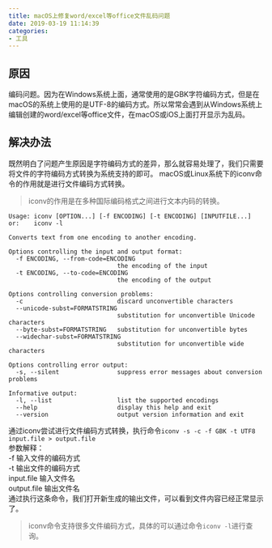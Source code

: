 ```yaml
---
title: macOS上修复word/excel等office文件乱码问题
date: 2019-03-19 11:14:39
categories:
- 工具
---
```


## 原因
编码问题。因为在Windows系统上面，通常使用的是GBK字符编码方式，但是在macOS的系统上使用的是UTF-8的编码方式。所以常常会遇到从Windows系统上编辑创建的word/excel等office文件，在macOS或iOS上面打开显示为乱码。

## 解决办法
既然明白了问题产生原因是字符编码方式的差异，那么就容易处理了，我们只需要将文件的字符编码方式转换为系统支持的即可。
macOS或Linux系统下的iconv命令的作用就是进行文件编码方式转换。

> iconv的作用是在多种国际编码格式之间进行文本内码的转换。  

```
Usage: iconv [OPTION...] [-f ENCODING] [-t ENCODING] [INPUTFILE...]
or:    iconv -l

Converts text from one encoding to another encoding.

Options controlling the input and output format:
  -f ENCODING, --from-code=ENCODING
                              the encoding of the input
  -t ENCODING, --to-code=ENCODING
                              the encoding of the output

Options controlling conversion problems:
  -c                          discard unconvertible characters
  --unicode-subst=FORMATSTRING
                              substitution for unconvertible Unicode characters
  --byte-subst=FORMATSTRING   substitution for unconvertible bytes
  --widechar-subst=FORMATSTRING
                              substitution for unconvertible wide characters

Options controlling error output:
  -s, --silent                suppress error messages about conversion problems

Informative output:
  -l, --list                  list the supported encodings
  --help                      display this help and exit
  --version                   output version information and exit
```

通过iconv尝试进行文件编码方式转换，执行命令`iconv -s -c -f GBK -t UTF8 input.file > output.file`  
参数解释：  
-f 输入文件的编码方式  
-t 输出文件的编码方式  
input.file 输入文件名  
output.file 输出文件名  
通过执行这条命令，我们打开新生成的输出文件，可以看到文件内容已经正常显示了。  

> iconv命令支持很多文件编码方式，具体的可以通过命令`iconv -l`进行查询。  


